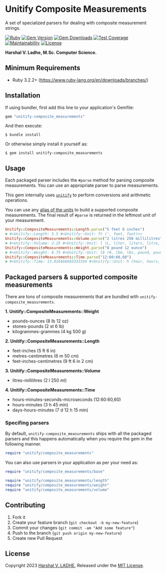 # Unitify Composite Measurements

A set of specialized parsers for dealing with composite measurement strings.

[![Ruby](https://github.com/shivam091/unitify-composite_measurements/actions/workflows/main.yml/badge.svg)](https://github.com/shivam091/unitify-composite_measurements/actions/workflows/main.yml)
[![Gem Version](https://badge.fury.io/rb/unitify-composite_measurements.svg)](https://badge.fury.io/rb/unitify-composite_measurements)
[![Gem Downloads](https://img.shields.io/gem/dt/unitify-composite_measurements.svg)](http://rubygems.org/gems/unitify-composite_measurements)
[![Test Coverage](https://api.codeclimate.com/v1/badges/512f92c6eb5bc5853999/test_coverage)](https://codeclimate.com/github/shivam091/unitify-composite_measurements/test_coverage)
[![Maintainability](https://api.codeclimate.com/v1/badges/512f92c6eb5bc5853999/maintainability)](https://codeclimate.com/github/shivam091/unitify-composite_measurements/maintainability)
[![License](https://img.shields.io/badge/License-MIT-blue.svg)](https://github.com/shivam091/unitify-composite_measurements/blob/main/LICENSE)

**Harshal V. Ladhe, M.Sc. Computer Science.**

## Minimum Requirements

* Ruby 3.2.2+ (https://www.ruby-lang.org/en/downloads/branches/)

## Installation

If using bundler, first add this line to your application's Gemfile:

```ruby
gem "unitify-composite_measurements"
```

And then execute:

`$ bundle install`

Or otherwise simply install it yourself as:

`$ gem install unitify-composite_measurements`

## Usage

Each packaged parser includes the `#parse` method for parsing composite measurements.
You can use an appropriate parser to parse measurements.

This gem internally uses [`unitify`](https://github.com/shivam091/unitify) to
perform conversions and arithmetic operations.

You can use any [alias of the units](https://github.com/shivam091/unitify/blob/main/units.md) to build a supported composite measurements.
The final result of `#parse` is returned in the leftmost unit of your measurement.

```ruby
Unitify::CompositeMeasurements::Length.parse("5 feet 6 inches")
> #<Unitify::Length: 5.5 #<Unitify::Unit: ft (', feet, foot)>>
Unitify::CompositeMeasurements::Volume.parse("2 litres 250 millilitres")
> #<Unitify::Volume: 2.25 #<Unitify::Unit: l (L, liter, liters, litre, litres)>>
Unitify::CompositeMeasurements::Weight.parse("8 pound 12 ounce")
> #<Unitify::Weight: 8.75 #<Unitify::Unit: lb (#, lbm, lbs, pound, pound-mass, pounds)>>
Unitify::CompositeMeasurements::Time.parse("12:60:60,60")
> #<Unitify::Time: 13.016666683333334 #<Unitify::Unit: h (hour, hours, hr)>>
```

## Packaged parsers & supported composite measurements

There are tons of composite measurements that are bundled with `unitify-composite_measurements`.

**1. Unitify::CompositeMeasurements::Weight**
- pounds-ounces (8 lb 12 oz)
- stones-pounds (2 st 6 lb)
- kilogrammes-grammes (4 kg 500 g)

**2. Unitify::CompositeMeasurements::Length**
- feet-inches (5 ft 6 in)
- metres-centimetres (6 m 50 cm)
- feet-inches-centimetres (9 ft 6 in 2 cm)

**3. Unitify::CompositeMeasurements::Volume**
- litres-millilitres (2 l 250 ml)

**4. Unitify::CompositeMeasurements::Time**
- hours-minutes-seconds-microseconds (12:60:60,60)
- hours-minutes (3 h 45 min)
- days-hours-minutes (7 d 12 h 15 min)

### Specifing parsers

By default, `unitify-composite_measurements` ships with all the packaged parsers and this happens automatically
when you require the gem in the following manner.

```ruby
require "unitify/composite_measurements"
```

You can also use parsers in your application as per your need as:

```ruby
require "unitify/composite_measurements/base"

require "unitify/composite_measurements/length"
require "unitify/composite_measurements/weight"
require "unitify/composite_measurements/volume"
```

## Contributing

1. Fork it
2. Create your feature branch (`git checkout -b my-new-feature`)
3. Commit your changes (`git commit -am "Add some feature"`)
4. Push to the branch (`git push origin my-new-feature`)
5. Create new Pull Request

## License

Copyright 2023 [Harshal V. LADHE](https://github.com/shivam091), Released under the [MIT License](http://opensource.org/licenses/MIT).
